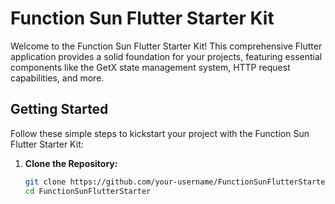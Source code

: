 # Function Sun Flutter Starter Kit

Welcome to the Function Sun Flutter Starter Kit! This comprehensive Flutter application provides a solid foundation for your projects, featuring essential components like the GetX state management system, HTTP request capabilities, and more.

## Getting Started

Follow these simple steps to kickstart your project with the Function Sun Flutter Starter Kit:

1. **Clone the Repository:**
   ```bash
   git clone https://github.com/your-username/FunctionSunFlutterStarter.git
   cd FunctionSunFlutterStarter
